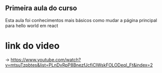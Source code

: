 ## Primeira aula do curso
Esta aula foi conhecimentos mais básicos como mudar a página principal para hello world em react

# link do video
->  https://www.youtube.com/watch?v=mtsuTzpbtes&list=PLnDvRpP8BnezfJcfiClWskFOLODeqI_Ft&index=2